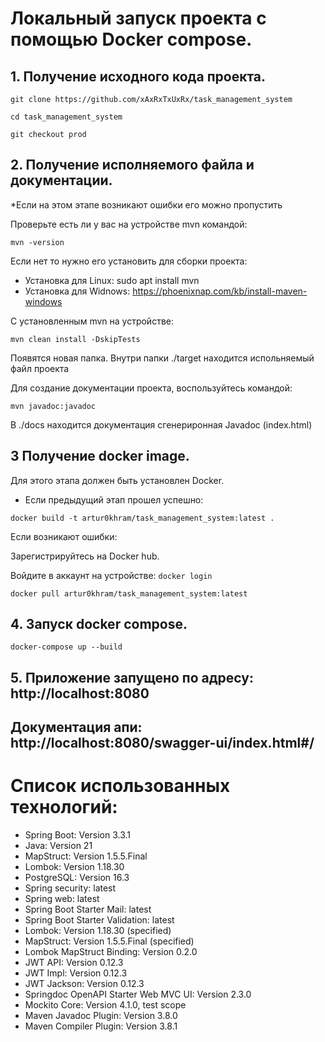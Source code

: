 # Локальный запуск проекта с помощью Docker compose.

## 1. Получение исходного кода проекта.
`git clone https://github.com/xAxRxTxUxRx/task_management_system`

`cd task_management_system`

`git checkout prod`

## 2. Получение исполняемого файла и документации.
*Если на этом этапе возникают ошибки его можно пропустить

Проверьте есть ли у вас на устройстве mvn командой:

`mvn -version`

Если нет то нужно его установить для сборки проекта:
- Установка для Linux: sudo apt install mvn
- Установка для Widnows: https://phoenixnap.com/kb/install-maven-windows

С установленным mvn на устройстве: 

`mvn clean install -DskipTests`

Появятся новая папка.
Внутри папки ./target находится испольняемый файл проекта

Для создание документации проекта, воспользуйтесь командой:

`mvn javadoc:javadoc`

В ./docs находится документация сгенериронная Javadoc (index.html)

## 3 Получение docker image.
Для этого этапа должен быть установлен Docker.
- Если предыдущий этап прошел успешно:

`docker build -t artur0khram/task_management_system:latest .`

Если возникают ошибки:

Зарегистрируйтесь на Docker hub.

Войдите в аккаунт на устройстве:
`docker login`

`docker pull artur0khram/task_management_system:latest`

## 4. Запуск docker compose.
`docker-compose up --build`

## 5. Приложение запущено по адресу: http://localhost:8080

## Документация апи: http://localhost:8080/swagger-ui/index.html#/

# Список использованных технологий:
- Spring Boot: Version 3.3.1
- Java: Version 21
- MapStruct: Version 1.5.5.Final
- Lombok: Version 1.18.30
- PostgreSQL: Version 16.3
- Spring security: latest
- Spring web: latest
- Spring Boot Starter Mail: latest
- Spring Boot Starter Validation: latest
- Lombok: Version 1.18.30 (specified)
- MapStruct: Version 1.5.5.Final (specified)
- Lombok MapStruct Binding: Version 0.2.0
- JWT API: Version 0.12.3
- JWT Impl: Version 0.12.3
- JWT Jackson: Version 0.12.3
- Springdoc OpenAPI Starter Web MVC UI: Version 2.3.0
- Mockito Core: Version 4.1.0, test scope
- Maven Javadoc Plugin: Version 3.8.0
- Maven Compiler Plugin: Version 3.8.1
